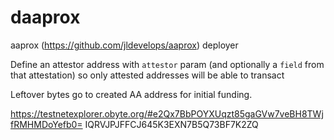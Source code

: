 # daaprox
aaprox (https://github.com/jldevelops/aaprox) deployer

Define an attestor address with `attestor` param (and optionally a `field` from that attestation) so only attested addresses will be able to transact

Leftover bytes go to created AA address for initial funding.

https://testnetexplorer.obyte.org/#e2Qx7BbPOYXUqzt85gaGVw7veBH8TWjfRMHMDoYefb0=
IQRVJPJFFCJ645K3EXN7B5Q73BF7K2ZQ
